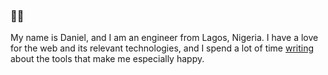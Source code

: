 ### 👋🏾

My name is Daniel, and I am an engineer from Lagos, Nigeria. I have a love for the web and its relevant technologies, and I spend a lot of time [writing](https://www.danieleta.com/technical) about the tools that make me especially happy.
